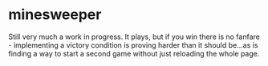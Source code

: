 # minesweeper

Still very much a work in progress. It plays, but if you win there is no fanfare - implementing a victory condition is proving harder than it should be...as is finding a way to start a second game without just reloading the whole page.
